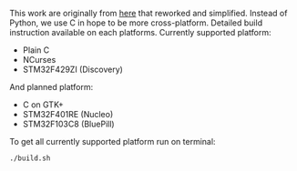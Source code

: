 This work are originally from [here](https://github.com/sam81/pychoacoustics) that reworked and simplified.
Instead of Python, we use C in hope to be more cross-platform.
Detailed build instruction available on each platforms.
Currently supported platform:
- Plain C
- NCurses
- STM32F429ZI (Discovery)

And planned platform:
- C on GTK+
- STM32F401RE (Nucleo)
- STM32F103C8 (BluePill)

To get all currently supported platform run on terminal:
~~~
./build.sh
~~~

